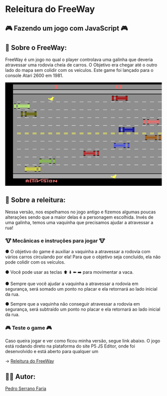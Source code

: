 # Releitura do FreeWay
## 🎮 Fazendo um jogo com JavaScript 🎮

## 📖 Sobre o FreeWay:
FreeWay é um jogo no qual o player controlava uma galinha que deveria atravessar uma rodovia cheia de carros. O Objetivo era chegar até o outro lado do mapa sem colidir com os veículos. Este game foi lançado para o console Atari 2600 em 1981.

![Imagem do jogo FreeWay, feito para Atari](https://github.com/pedrosfaria2/ReleituraFreeWay/blob/main/imagens/freeway_exemplo.png)

## 📖 Sobre a releitura:
Nessa versão, nos espelhamos no jogo antigo e fizemos algumas poucas alterações sendo que a maior delas é a personagem escolhida. Invés de uma galinha, temos uma vaquinha que precisamos ajudar a atravessar a rua! 

### 🐮 Mecânicas e instruções para jogar 🐮
● O objetivo do game é auxiliar a vaquinha a atravessar a rodovia com vários carros circulando por ela! Para que o objetivo seja concluído, ela não pode colidir com os veículos. 

● Você pode usar as teclas ⬆️ ⬇️ ⬅️ ➡️ para movimentar a vaca. 

● Sempre que você ajudar a vaquinha a atravessar a rodovia em segurança, será somado um ponto no placar e ela retornará ao lado inicial da rua. 

● Sempre que a vaquinha não conseguir atravessar a rodovia em segurança, será subtraído um ponto no placar e ela retornará ao lado inicial da rua.

### 🎮 Teste o game 🎮
Caso queira jogar e ver como ficou minha versão, segue link abaixo. O jogo está rodando direto na plataforma do site P5 JS Editor, onde foi desenvolvido e está aberto para qualquer um

-> [Releitura do FreeWay](https://editor.p5js.org/pedroserrano2/full/iFRQ4nX9y)

## 👨‍🦲 Autor:
[Pedro Serrano Faria](https://github.com/pedrosfaria2)



